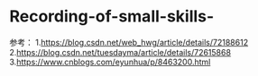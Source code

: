 # Recording-of-small-skills-

参考：
1.https://blog.csdn.net/web_hwg/article/details/72188612
2.https://blog.csdn.net/tuesdayma/article/details/72615868
3.https://www.cnblogs.com/eyunhua/p/8463200.html
